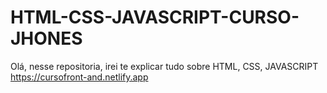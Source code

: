 # HTML-CSS-JAVASCRIPT-CURSO-JHONES
Olá, nesse repositoria, irei te explicar tudo sobre HTML, CSS, JAVASCRIPT
https://cursofront-and.netlify.app
